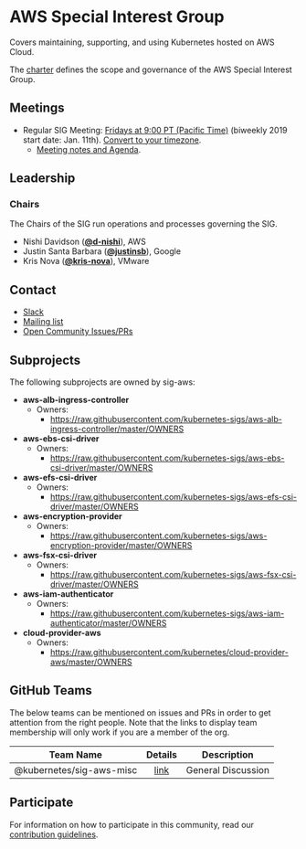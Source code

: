 <!---
This is an autogenerated file!

Please do not edit this file directly, but instead make changes to the
sigs.yaml file in the project root.

To understand how this file is generated, see https://git.k8s.io/community/generator/README.md
--->
# AWS Special Interest Group

Covers maintaining, supporting, and using Kubernetes hosted on AWS Cloud.

The [charter](charter.md) defines the scope and governance of the AWS Special Interest Group.

## Meetings
* Regular SIG Meeting: [Fridays at 9:00 PT (Pacific Time)](https://docs.google.com/document/d/1FQx0BPlkkl1Bn0c9ocVBxYIKojpmrS1CFP5h0DI68AE/edit) (biweekly 2019 start date: Jan. 11th). [Convert to your timezone](http://www.thetimezoneconverter.com/?t=9:00&tz=PT%20%28Pacific%20Time%29).
  * [Meeting notes and Agenda](https://docs.google.com/document/d/1-i0xQidlXnFEP9fXHWkBxqySkXwJnrGJP9OGyP2_P14/edit).

## Leadership

### Chairs
The Chairs of the SIG run operations and processes governing the SIG.

* Nishi Davidson (**[@d-nishi](https://github.com/d-nishi)**), AWS
* Justin Santa Barbara (**[@justinsb](https://github.com/justinsb)**), Google
* Kris Nova (**[@kris-nova](https://github.com/kris-nova)**), VMware

## Contact
* [Slack](https://kubernetes.slack.com/messages/sig-aws)
* [Mailing list](https://groups.google.com/forum/#!forum/kubernetes-sig-aws)
* [Open Community Issues/PRs](https://github.com/kubernetes/community/labels/sig%2Faws)

## Subprojects

The following subprojects are owned by sig-aws:
- **aws-alb-ingress-controller**
  - Owners:
    - https://raw.githubusercontent.com/kubernetes-sigs/aws-alb-ingress-controller/master/OWNERS
- **aws-ebs-csi-driver**
  - Owners:
    - https://raw.githubusercontent.com/kubernetes-sigs/aws-ebs-csi-driver/master/OWNERS
- **aws-efs-csi-driver**
  - Owners:
    - https://raw.githubusercontent.com/kubernetes-sigs/aws-efs-csi-driver/master/OWNERS
- **aws-encryption-provider**
  - Owners:
    - https://raw.githubusercontent.com/kubernetes-sigs/aws-encryption-provider/master/OWNERS
- **aws-fsx-csi-driver**
  - Owners:
    - https://raw.githubusercontent.com/kubernetes-sigs/aws-fsx-csi-driver/master/OWNERS
- **aws-iam-authenticator**
  - Owners:
    - https://raw.githubusercontent.com/kubernetes-sigs/aws-iam-authenticator/master/OWNERS
- **cloud-provider-aws**
  - Owners:
    - https://raw.githubusercontent.com/kubernetes/cloud-provider-aws/master/OWNERS

## GitHub Teams

The below teams can be mentioned on issues and PRs in order to get attention from the right people.
Note that the links to display team membership will only work if you are a member of the org.

| Team Name | Details | Description |
| --------- |:-------:| ----------- |
| @kubernetes/sig-aws-misc | [link](https://github.com/orgs/kubernetes/teams/sig-aws-misc) | General Discussion |

<!-- BEGIN CUSTOM CONTENT -->
## Participate
For information on how to participate in this community, read our [contribution guidelines](CONTRIBUTING.md).
<!-- END CUSTOM CONTENT -->
